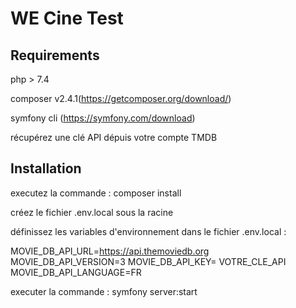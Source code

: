 # WE Cine Test

Requirements
-------------

php > 7.4

composer v2.4.1(https://getcomposer.org/download/)

symfony cli (https://symfony.com/download)

récupérez une clé API dépuis votre compte TMDB  

Installation
------------

executez la commande : composer install

créez le fichier .env.local sous la racine

définissez les variables d'environnement dans le fichier .env.local :


MOVIE_DB_API_URL=https://api.themoviedb.org
MOVIE_DB_API_VERSION=3
MOVIE_DB_API_KEY= VOTRE_CLE_API
MOVIE_DB_API_LANGUAGE=FR


executer la commande : symfony server:start


